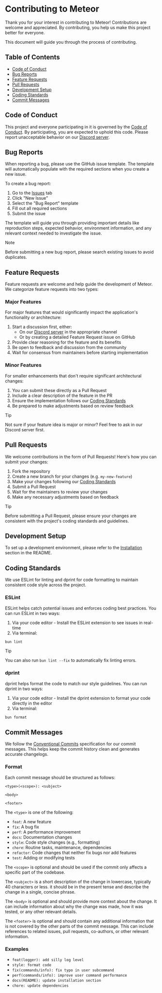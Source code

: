 # Contributing to Meteor

Thank you for your interest in contributing to Meteor! Contributions are welcome and appreciated. By contributing, you help us make this project better for everyone.

This document will guide you through the process of contributing.

## Table of Contents

- [Code of Conduct](#code-of-conduct)
- [Bug Reports](#bug-reports)
- [Feature Requests](#feature-requests)
- [Pull Requests](#pull-requests)
- [Development Setup](#development-setup)
- [Coding Standards](#coding-standards)
- [Commit Messages](#commit-messages)

## Code of Conduct

This project and everyone participating in it is governed by the [Code of Conduct](CODE_OF_CONDUCT.md). By participating, you are expected to uphold this code. Please report unacceptable behavior on our [Discord server](https://discord.meteors.cc/).

## Bug Reports

When reporting a bug, please use the GitHub issue template. The template will automatically populate with the required sections when you create a new issue.

To create a bug report:

1. Go to the [Issues](https://github.com/meteor-discord/application/issues) tab
2. Click "New Issue"
3. Select the "Bug Report" template
4. Fill out all required sections
5. Submit the issue

The template will guide you through providing important details like reproduction steps, expected behavior, environment information, and any relevant context needed to investigate the issue.

> [!NOTE]
> Before submitting a new bug report, please search existing issues to avoid duplicates.

## Feature Requests

Feature requests are welcome and help guide the development of Meteor. We categorize feature requests into two types:

### Major Features

For major features that would significantly impact the application's functionality or architecture:

1. Start a discussion first, either:
   - On our [Discord server](https://discord.meteors.cc/) in the appropriate channel
   - Or by creating a detailed Feature Request issue on GitHub
2. Provide clear reasoning for the feature and its benefits
3. Be open to feedback and discussion from the community
4. Wait for consensus from maintainers before starting implementation

### Minor Features

For smaller enhancements that don't require significant architectural changes:

1. You can submit these directly as a Pull Request
2. Include a clear description of the feature in the PR
3. Ensure the implementation follows our [Coding Standards](#coding-standards)
4. Be prepared to make adjustments based on review feedback

> [!TIP]
> Not sure if your feature idea is major or minor? Feel free to ask in our Discord server first.

## Pull Requests

We welcome contributions in the form of Pull Requests! Here's how you can submit your changes:

1. Fork the repository
2. Create a new branch for your changes (e.g. `my-new-feature`)
3. Make your changes following our [Coding Standards](#coding-standards)
4. Submit a Pull Request
5. Wait for the maintainers to review your changes
6. Make any necessary adjustments based on feedback

> [!TIP]
> Before submitting a Pull Request, please ensure your changes are consistent with the project's coding standards and guidelines.

## Development Setup

To set up a development environment, please refer to the [Installation](README.md#installation) section in the README.

## Coding Standards

We use ESLint for linting and dprint for code formatting to maintain consistent code style across the project.

### ESLint

ESLint helps catch potential issues and enforces coding best practices. You can run ESLint in two ways:

1. Via your code editor - Install the ESLint extension to see issues in real-time
2. Via terminal:

```bash
bun lint
```

> [!TIP]
> You can also run `bun lint --fix` to automatically fix linting errors.

### dprint

dprint helps format the code to match our style guidelines. You can run dprint in two ways:

1. Via your code editor - Install the dprint extension to format your code directly in the editor
2. Via terminal:

```bash
bun format
```

## Commit Messages

We follow the [Conventional Commits](https://www.conventionalcommits.org/) specification for our commit messages. This helps keep the commit history clean and generates accurate changelogs.

### Format

Each commit message should be structured as follows:

```
<type>(<scope>): <subject>

<body>

<footer>
```

The `<type>` is one of the following:

- `feat`: A new feature
- `fix`: A bug fix
- `perf`: A performance improvement
- `docs`: Documentation changes
- `style`: Code style changes (e.g., formatting)
- `chore`: Routine tasks, maintenance, dependencies
- `refactor`: Code changes that neither fix bugs nor add features
- `test`: Adding or modifying tests

The `<scope>` is optional and should be used if the commit only affects a specific part of the codebase.

The `<subject>` is a short description of the change in lowercase, typically 40 characters or less. it should be in the present tense and describe the change in a single, concise phrase.

The `<body>` is optional and should provide more context about the change. It can include information about why the change was made, how it was tested, or any other relevant details.

The `<footer>` is optional and should contain any additional information that is not covered by the other parts of the commit message. This can include references to related issues, pull requests, co-authors, or other relevant information.

### Examples

- `feat(logger): add silly log level`
- `style: format code`
- `fix(commands/info): fix typo in user subcommand`
- `perf(commands/info): improve user command performance`
- `docs(README): update installation section`
- `chore: update dependencies`
